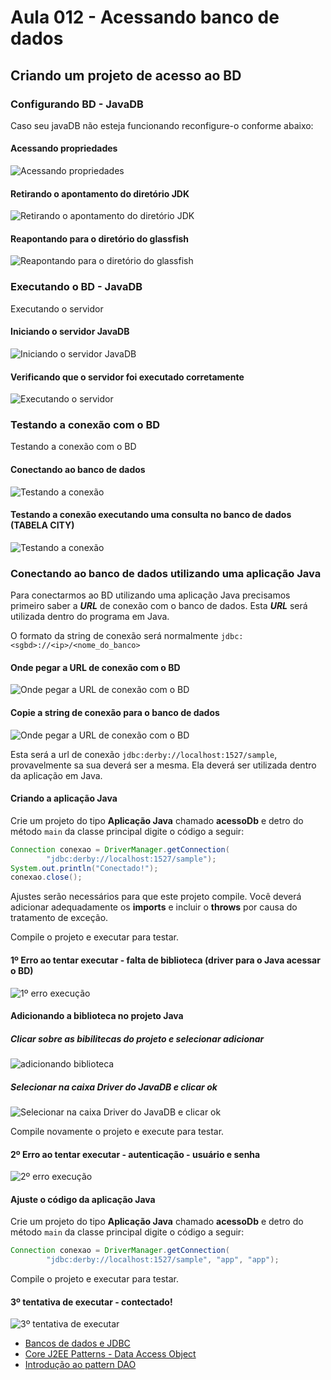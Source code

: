 # Aula 012 - Acessando banco de dados

## Criando um projeto de acesso ao BD

### Configurando BD - JavaDB

Caso seu javaDB não esteja funcionando reconfigure-o conforme abaixo:

#### Acessando propriedades
![Acessando propriedades](images/conf-javadb-1.PNG)
#### Retirando o apontamento do diretório JDK
![Retirando o apontamento do diretório JDK](images/conf-javadb-2.PNG)
#### Reapontando para o diretório do glassfish
![Reapontando para o diretório do glassfish](images/conf-javadb-3.PNG)

### Executando o BD - JavaDB

Executando o servidor

#### Iniciando o servidor JavaDB
![Iniciando o servidor JavaDB](images/javadb-iniciar-servidor.PNG)
#### Verificando que o servidor foi executado corretamente
![Executando o servidor](images/javadb-servidor-executando.PNG)

### Testando a conexão com o BD

Testando a conexão com o BD

#### Conectando ao banco de dados
![Testando a conexão](images/javadb-testado-conexao.PNG)
#### Testando a conexão executando uma consulta no banco de dados (TABELA **CITY**)
![Testando a conexão](images/javadb-testado-conexao-2.PNG)


### Conectando ao banco de dados utilizando uma aplicação Java

Para conectarmos ao BD utilizando uma aplicação Java precisamos primeiro saber a ***URL*** de conexão com o banco de dados. Esta ***URL*** será utilizada dentro do programa em Java.

O formato da string de conexão será normalmente ```jdbc:<sgbd>://<ip>/<nome_do_banco>```

#### Onde pegar a URL de conexão com o BD
![Onde pegar a URL de conexão com o BD](images/javadb-url-to-db-1.PNG)
#### Copie a string de conexão para o banco de dados
![Onde pegar a URL de conexão com o BD](images/javadb-url-to-db-2.PNG)

Esta será a url de conexão ```jdbc:derby://localhost:1527/sample```, provavelmente sa sua deverá ser a mesma. Ela deverá ser utilizada dentro da aplicação em Java.

#### Criando a aplicação Java

Crie um projeto do tipo **Aplicação Java** chamado **acessoDb** e detro do método ```main``` da classe principal  digite o código a seguir:

```java
Connection conexao = DriverManager.getConnection(
		"jdbc:derby://localhost:1527/sample");
System.out.println("Conectado!");
conexao.close();
```

Ajustes serão necessários para que este projeto compile. Você deverá adicionar adequadamente os **imports** e incluir o **throws** por causa do tratamento de exceção.

Compile o projeto e executar para testar.

#### 1º Erro ao tentar executar - falta de biblioteca (driver para o Java acessar o BD)
![1º erro execução](images/projeto-executando-1-problema-driver.PNG)

#### Adicionando a biblioteca no projeto Java
##### Clicar sobre as bibilitecas do projeto e selecionar adicionar
![adicionando biblioteca](images/projeto-adicionando-biblioteca-1.PNG)
##### Selecionar na caixa Driver do JavaDB e clicar ok
![Selecionar na caixa Driver do JavaDB e clicar ok](images/projeto-adicionando-biblioteca-2.PNG)

Compile novamente o projeto e execute para testar.

#### 2º Erro ao tentar executar - autenticação - usuário e senha
![2º erro execução](images/projeto-executando-2-problema-usuario.PNG)

#### Ajuste o código da aplicação Java

Crie um projeto do tipo **Aplicação Java** chamado **acessoDb** e detro do método ```main``` da classe principal  digite o código a seguir:

```java
Connection conexao = DriverManager.getConnection(
		"jdbc:derby://localhost:1527/sample", "app", "app");
```

Compile o projeto e executar para testar.

#### 3º tentativa de executar - contectado!
![3º tentativa de executar](images/projeto-executando-3-ok.PNG)


 - [Bancos de dados e JDBC](https://www.caelum.com.br/apostila-java-web/bancos-de-dados-e-jdbc/)
 - [Core J2EE Patterns - Data Access Object](http://www.oracle.com/technetwork/java/dataaccessobject-138824.html)
 - [Introdução ao pattern DAO](http://javafree.uol.com.br/artigo/871452/Introducao-ao-pattern-DAO.html)
 
